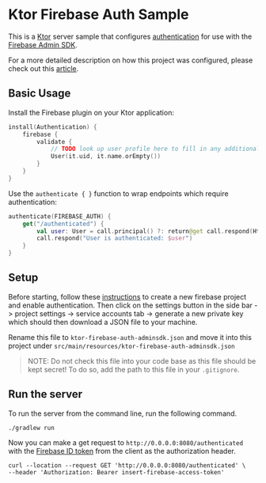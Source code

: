# Ktor Firebase Auth Sample 

This is a [Ktor](https://ktor.io/) server sample that configures [authentication](https://ktor.io/docs/authentication.html) for use with the [Firebase Admin SDK](https://firebase.google.com/docs/admin/setup). 

For a more detailed description on how this project was configured, please check out this [article](https://plusmobileapps.com/2022/08/02/ktor-firebase-auth.html).

## Basic Usage 

Install the Firebase plugin on your Ktor application: 

```kotlin
install(Authentication) {
    firebase {
        validate {
            // TODO look up user profile here to fill in any additional information
            User(it.uid, it.name.orEmpty())
        }
    }
}
```

Use the `authenticate { }` function to wrap endpoints which require authentication: 

```kotlin
authenticate(FIREBASE_AUTH) {
    get("/authenticated") {
        val user: User = call.principal() ?: return@get call.respond(HttpStatusCode.Unauthorized)
        call.respond("User is authenticated: $user")
    }
}
```

## Setup 

Before starting, follow these [instructions](https://cloud.google.com/firestore/docs/client/get-firebase) to create a new firebase project and enable authentication. Then click on the settings button in the side bar -> project settings -> service accounts tab -> generate a new private key which should then download a JSON file to your machine. 

Rename this file to `ktor-firebase-auth-adminsdk.json` and move it into this project under `src/main/resources/ktor-firebase-auth-adminsdk.json`

> NOTE: Do not check this file into your code base as this file should be kept secret! To do so, add the path to this file in your `.gitignore`.

## Run the server 

To run the server from the command line, run the following command. 

```
./gradlew run
```

Now you can make a get request to `http://0.0.0.0:8080/authenticated` with the [Firebase ID token](https://firebase.google.com/docs/auth/admin/verify-id-tokens#android) from the client as the authorization header.  

```
curl --location --request GET 'http://0.0.0.0:8080/authenticated' \
--header 'Authorization: Bearer insert-firebase-access-token'
```
